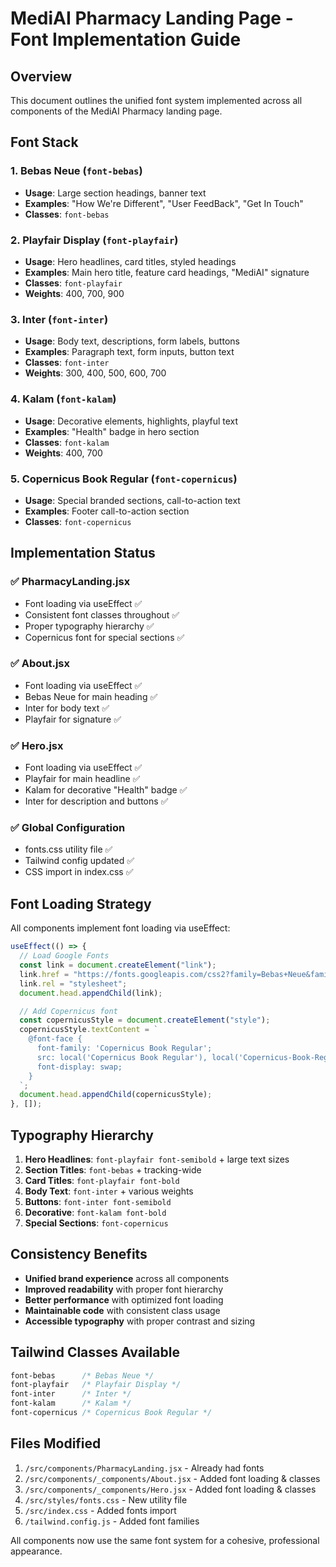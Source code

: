 # MediAI Pharmacy Landing Page - Font Implementation Guide

## Overview
This document outlines the unified font system implemented across all components of the MediAI Pharmacy landing page.

## Font Stack

### 1. **Bebas Neue** (`font-bebas`)
- **Usage**: Large section headings, banner text
- **Examples**: "How We're Different", "User FeedBack", "Get In Touch"
- **Classes**: `font-bebas`

### 2. **Playfair Display** (`font-playfair`)
- **Usage**: Hero headlines, card titles, styled headings
- **Examples**: Main hero title, feature card headings, "MediAI" signature
- **Classes**: `font-playfair`
- **Weights**: 400, 700, 900

### 3. **Inter** (`font-inter`)
- **Usage**: Body text, descriptions, form labels, buttons
- **Examples**: Paragraph text, form inputs, button text
- **Classes**: `font-inter`
- **Weights**: 300, 400, 500, 600, 700

### 4. **Kalam** (`font-kalam`)
- **Usage**: Decorative elements, highlights, playful text
- **Examples**: "Health" badge in hero section
- **Classes**: `font-kalam`
- **Weights**: 400, 700

### 5. **Copernicus Book Regular** (`font-copernicus`)
- **Usage**: Special branded sections, call-to-action text
- **Examples**: Footer call-to-action section
- **Classes**: `font-copernicus`

## Implementation Status

### ✅ PharmacyLanding.jsx
- Font loading via useEffect ✅
- Consistent font classes throughout ✅
- Proper typography hierarchy ✅
- Copernicus font for special sections ✅

### ✅ About.jsx
- Font loading via useEffect ✅
- Bebas Neue for main heading ✅
- Inter for body text ✅
- Playfair for signature ✅

### ✅ Hero.jsx
- Font loading via useEffect ✅
- Playfair for main headline ✅
- Kalam for decorative "Health" badge ✅
- Inter for description and buttons ✅

### ✅ Global Configuration
- fonts.css utility file ✅
- Tailwind config updated ✅
- CSS import in index.css ✅

## Font Loading Strategy

All components implement font loading via useEffect:

```javascript
useEffect(() => {
  // Load Google Fonts
  const link = document.createElement("link");
  link.href = "https://fonts.googleapis.com/css2?family=Bebas+Neue&family=Playfair+Display:wght@400;700;900&family=Inter:wght@300;400;500;600;700&family=Kalam:wght@400;700&display=swap";
  link.rel = "stylesheet";
  document.head.appendChild(link);

  // Add Copernicus font
  const copernicusStyle = document.createElement("style");
  copernicusStyle.textContent = `
    @font-face {
      font-family: 'Copernicus Book Regular';
      src: local('Copernicus Book Regular'), local('Copernicus-Book-Regular');
      font-display: swap;
    }
  `;
  document.head.appendChild(copernicusStyle);
}, []);
```

## Typography Hierarchy

1. **Hero Headlines**: `font-playfair font-semibold` + large text sizes
2. **Section Titles**: `font-bebas` + tracking-wide
3. **Card Titles**: `font-playfair font-bold`
4. **Body Text**: `font-inter` + various weights
5. **Buttons**: `font-inter font-semibold`
6. **Decorative**: `font-kalam font-bold`
7. **Special Sections**: `font-copernicus`

## Consistency Benefits

- **Unified brand experience** across all components
- **Improved readability** with proper font hierarchy
- **Better performance** with optimized font loading
- **Maintainable code** with consistent class usage
- **Accessible typography** with proper contrast and sizing

## Tailwind Classes Available

```css
font-bebas      /* Bebas Neue */
font-playfair   /* Playfair Display */
font-inter      /* Inter */
font-kalam      /* Kalam */
font-copernicus /* Copernicus Book Regular */
```

## Files Modified

1. `/src/components/PharmacyLanding.jsx` - Already had fonts
2. `/src/components/_components/About.jsx` - Added font loading & classes
3. `/src/components/_components/Hero.jsx` - Added font loading & classes
4. `/src/styles/fonts.css` - New utility file
5. `/src/index.css` - Added fonts import
6. `/tailwind.config.js` - Added font families

All components now use the same font system for a cohesive, professional appearance.
